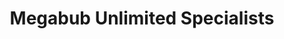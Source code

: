 ---
title: "Megabub Unlimited Specialists"
url: /quezon-city/megabub-unlimited-specialists/
shop: car parts
---